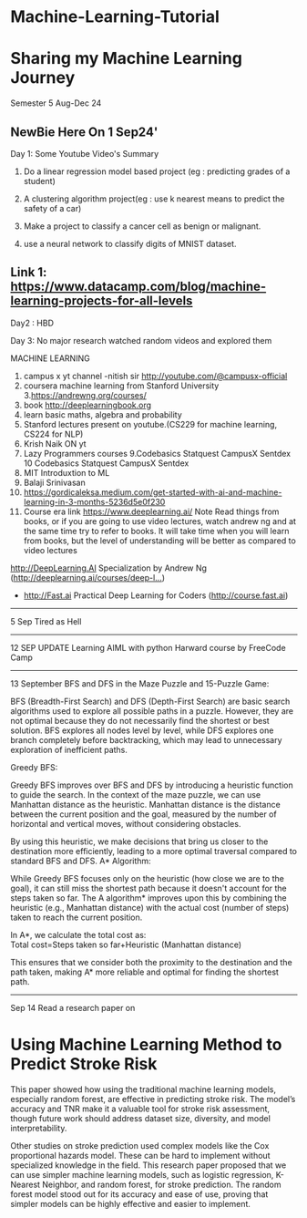 # Machine-Learning-Tutorial

# Sharing my Machine Learning Journey
Semester 5 Aug-Dec 24

NewBie Here On 1 Sep24'
------------------------------------
Day 1: Some Youtube Video's Summary

1. Do a linear regression model based project (eg : predicting grades of a student)

2. A clustering algorithm project(eg : use k nearest means to predict the safety of a  car)

3. Make a project to classify a cancer cell as benign or malignant.

4. use a neural network to classify digits of MNIST dataset.

Link 1: https://www.datacamp.com/blog/machine-learning-projects-for-all-levels
------------------------------------
Day2 : HBD 

Day 3: No major research watched random videos and explored them 

MACHINE LEARNING 
1. campus x yt channel -nitish sir http://youtube.com/@campusx-official 
2. coursera machine learning from Stanford University
3.https://andrewng.org/courses/
4. book http://deeplearningbook.org 
5. learn basic maths, algebra and probability
6. Stanford lectures present on youtube.(CS229 for machine learning, CS224 for NLP)
7. Krish Naik ON yt
8. Lazy Programmers courses
9.Codebasics
   Statquest
    CampusX
      Sentdex
10 Codebasics
Statquest
CampusX
Sentdex
11. MIT Introduxtion to ML
12. Balaji Srinivasan
13. https://gordicaleksa.medium.com/get-started-with-ai-and-machine-learning-in-3-months-5236d5e0f230
14. Course era link https://www.deeplearning.ai/
Note
Read things from books, or if you are going to use video lectures, watch andrew ng and at the same time try to refer to books. It will take time when you will learn from books, but the level of understanding will be better as compared to video lectures



http://DeepLearning.AI Specialization by Andrew Ng (http://deeplearning.ai/courses/deep-l…) 

 * http://Fast.ai Practical Deep Learning for Coders (http://course.fast.ai)
-------------------------------------------------------
5 Sep  Tired as Hell




-------------------------------------------------------

12 SEP UPDATE
Learning AIML with python Harward course by FreeCode Camp


------------------------------------------------------
13 September 
BFS and DFS in the Maze Puzzle and 15-Puzzle Game:

BFS (Breadth-First Search) and DFS (Depth-First Search) are basic search algorithms used to explore all possible paths in a puzzle.
However, they are not optimal because they do not necessarily find the shortest or best solution.
BFS explores all nodes level by level, while DFS explores one branch completely before backtracking, which may lead to unnecessary exploration of inefficient paths.


Greedy BFS:

Greedy BFS improves over BFS and DFS by introducing a heuristic function to guide the search.
In the context of the maze puzzle, we can use Manhattan distance as the heuristic.
Manhattan distance is the distance between the current position and the goal, measured by the number of horizontal and vertical moves, without considering obstacles.

By using this heuristic, we make decisions that bring us closer to the destination more efficiently, leading to a more optimal traversal compared to standard BFS and DFS.
A* Algorithm:

While Greedy BFS focuses only on the heuristic (how close we are to the goal), it can still miss the shortest path because it doesn't account for the steps taken so far.
The A algorithm* improves upon this by combining the heuristic (e.g., Manhattan distance) with the actual cost (number of steps) taken to reach the current position.

In A*, we calculate the total cost as:
Total cost=Steps taken so far+Heuristic (Manhattan distance)

This ensures that we consider both the proximity to the destination and the path taken, making A* more reliable and optimal for finding the shortest path.

--------------------------------------------------
Sep 14 
Read a research paper on

# Using Machine Learning Method to Predict Stroke Risk
 
This paper showed how using the traditional machine learning models, especially random forest, are effective in predicting stroke risk. The model’s accuracy and TNR make it a valuable tool for stroke risk assessment, though future work should address dataset size, diversity, and model interpretability.

Other studies on stroke prediction used complex models like the Cox proportional hazards model. These can be hard to implement without specialized knowledge in the field. This research paper proposed that we can use simpler machine learning models, such as logistic regression, K-Nearest Neighbor, and random forest, for stroke prediction. The random forest model stood out for its accuracy and ease of use, proving that simpler models can be highly effective and easier to implement.

